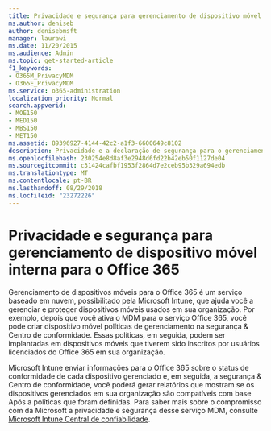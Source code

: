 ```yaml
---
title: Privacidade e segurança para gerenciamento de dispositivo móvel interna para o Office 365
ms.author: deniseb
author: denisebmsft
manager: laurawi
ms.date: 11/20/2015
ms.audience: Admin
ms.topic: get-started-article
f1_keywords:
- O365M_PrivacyMDM
- O365E_PrivacyMDM
ms.service: o365-administration
localization_priority: Normal
search.appverid:
- MOE150
- MED150
- MBS150
- MET150
ms.assetid: 89396927-4144-42c2-a1f3-6600649c8102
description: Privacidade e a declaração de segurança para o gerenciamento de dispositivos móveis para o Office 365, um serviço baseado em nuvem, possibilitada pela Microsoft Intune, que ajuda você a gerenciar e proteger dispositivos móveis usados em sua organização.
ms.openlocfilehash: 230254e8d8af3e2948d6fd22b42eb50f1127de04
ms.sourcegitcommit: c31424cafbf1953f2864d7e2ceb95b329a694edb
ms.translationtype: MT
ms.contentlocale: pt-BR
ms.lasthandoff: 08/29/2018
ms.locfileid: "23272226"
---
```

# <a name="privacy-and-security-for-built-in-mobile-device-management-for-office-365"></a>Privacidade e segurança para gerenciamento de dispositivo móvel interna para o Office 365

Gerenciamento de dispositivos móveis para o Office 365 é um serviço baseado em nuvem, possibilitado pela Microsoft Intune, que ajuda você a gerenciar e proteger dispositivos móveis usados em sua organização. Por exemplo, depois que você ativa o MDM para o serviço Office 365, você pode criar dispositivo móvel políticas de gerenciamento na segurança &amp; Centro de conformidade. Essas políticas, em seguida, podem ser implantadas em dispositivos móveis que tiverem sido inscritos por usuários licenciados do Office 365 em sua organização.
  
Microsoft Intune enviar informações para o Office 365 sobre o status de conformidade de cada dispositivo gerenciado e, em seguida, a segurança &amp; Centro de conformidade, você poderá gerar relatórios que mostram se os dispositivos gerenciados em sua organização são compatíveis com base Após a políticas que foram definidas. Para saber mais sobre o compromisso com da Microsoft a privacidade e segurança desse serviço MDM, consulte [Microsoft Intune Central de confiabilidade](https://www.microsoft.com/en-us/server-cloud/products/intune-trust-center/overview.aspx). 
  

